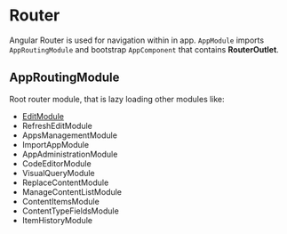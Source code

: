 # Router

Angular Router is used for navigation within in app.
`AppModule` imports `AppRoutingModule` and bootstrap `AppComponent` that contains **RouterOutlet**.

## AppRoutingModule

Root router module, that is lazy loading other modules like:

- [EditModule](edit-ui.md)
- RefreshEditModule
- AppsManagementModule
- ImportAppModule
- AppAdministrationModule
- CodeEditorModule
- VisualQueryModule
- ReplaceContentModule
- ManageContentListModule
- ContentItemsModule
- ContentTypeFieldsModule
- ItemHistoryModule
